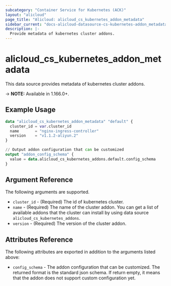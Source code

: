 ```yaml
---
subcategory: "Container Service for Kubernetes (ACK)"
layout: "alicloud"
page_title: "Alicloud: alicloud_cs_kubernetes_addon_metadata"
sidebar_current: "docs-alicloud-datasource-cs-kubernetes-addon_metadata"
description: |-
  Provide metadata of kubernetes cluster addons.
---
```


# alicloud\_cs\_kubernetes\_addon\_metadata

This data source provides metadata of kubernetes cluster addons.

-> **NOTE:** Available in 1.166.0+.

## Example Usage

```terraform
data "alicloud_cs_kubernetes_addon_metadata" "default" {
  cluster_id = var.cluster_id
  name       = "nginx-ingress-controller"
  version    = "v1.1.2-aliyun.2"
}

// Output addon configuration that can be customized
output "addon_config_schema" {
  value = data.alicloud_cs_kubernetes_addons.default.config_schema
}
```

## Argument Reference

The following arguments are supported.
* `cluster_id` - (Required) The id of kubernetes cluster.
* `name` - (Required) The name of the cluster addon. You can get a list of available addons that the cluster can install by using data source `alicloud_cs_kubernetes_addons`.
* `version` - (Required) The version of the cluster addon.

## Attributes Reference

The following attributes are exported in addition to the arguments listed above:
* `config_schema` - The addon configuration that can be customized. The returned format is the standard json schema. If return empty, it means that the addon does not support custom configuration yet.
